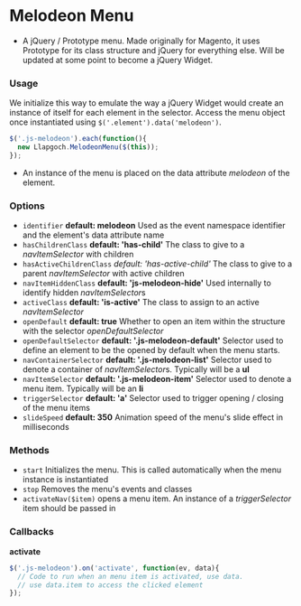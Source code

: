 # Melodeon Menu #
- A jQuery / Prototype menu. Made originally for Magento, it uses Prototype for its class structure and jQuery for everything else. Will be updated at some point to become a jQuery Widget.

### Usage ###
We initialize this way to emulate the way a jQuery Widget would create an instance of itself for each element in the selector. Access the menu object once instantiated using ```$('.element').data('melodeon')```.

```js
$('.js-melodeon').each(function(){
  new Llapgoch.MelodeonMenu($(this));
});
```
- An instance of the menu is placed on the data attribute *melodeon* of the element.


### Options

* `identifier` **default: melodeon** Used as the event namespace identifier and the element's data attribute name
* `hasChildrenClass` **default: 'has-child'** The class to give to a *navItemSelector* with children
* `hasActiveChildrenClass` *default: 'has-active-child'* The class to give to a parent *navItemSelector* with active children
* `navItemHiddenClass` **default: 'js-melodeon-hide'** Used internally to identify hidden *navItemSelector*s
* `activeClass` **default: 'is-active'** The class to assign to an active *navItemSelector*
* `openDefault` **default: true** Whether to open an item within the structure with the selector *openDefaultSelector*
* `openDefaultSelector` **default: '.js-melodeon-default'** Selector used to define an element to be the opened by default when the menu starts.
* `navContainerSelector` **default: '.js-melodeon-list'** Selector used to denote a container of *navItemSelector*s. Typically will be a **ul**
* `navItemSelector` **default: '.js-melodeon-item'** Selector used to denote a menu item. Typically will be an **li**
* `triggerSelector` **default: 'a'** Selector used to trigger opening / closing of the menu items
* `slideSpeed` **default: 350** Animation speed of the menu's slide effect in milliseconds


### Methods ###

* `start` Initializes the menu. This is called automatically when the menu instance is instantiated
* `stop` Removes the menu's events and classes
* `activateNav($item)`  opens a menu item. An instance of a *triggerSelector* item should be passed in


### Callbacks ###

**activate**
```js
$('.js-melodeon').on('activate', function(ev, data){
  // Code to run when an menu item is activated, use data. 
  // use data.item to access the clicked element
});
```
